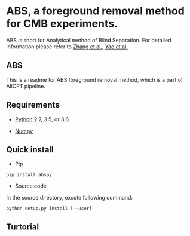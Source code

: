 # ABS, a  foreground removal method for CMB experiments. 
ABS is short for Analytical method of Blind Separation.
For detailed information please refer to [Zhang et al.](https://arxiv.org/abs/1608.03707), [Yao et al.](https://arxiv.org/abs/1807.07016) 

## ABS
This is a readme for ABS foreground removal method, which is a part of AliCPT pipeline.

## Requirements

* [Python](http://www.python.org) 2.7, 3.5, or 3.6

* [Numpy](http://numpy.scipy.org/)


## Quick install

* Pip

``` pip install abspy ```

* Source code 

In the source directory, excute following command:

``` python setup.py install [--user] ```

## Turtorial 


